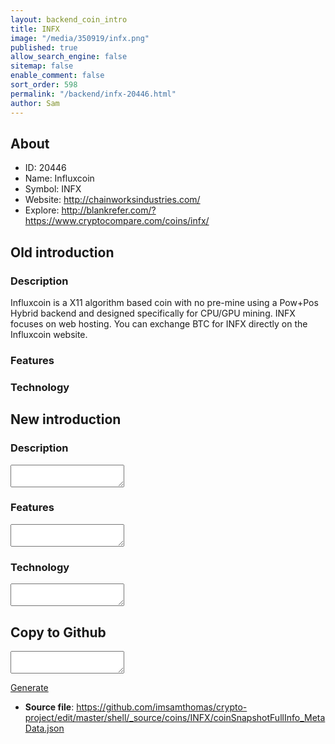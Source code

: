 ```yaml
---
layout: backend_coin_intro
title: INFX
image: "/media/350919/infx.png"
published: true
allow_search_engine: false
sitemap: false
enable_comment: false
sort_order: 598
permalink: "/backend/infx-20446.html"
author: Sam
---
```


## About

- ID: 20446
- Name: Influxcoin
- Symbol: INFX
- Website: http://chainworksindustries.com/
- Explore: http://blankrefer.com/?https://www.cryptocompare.com/coins/infx/


## Old introduction

### Description

<p><span>Influxcoin is a X11 algorithm based coin with no pre-mine using a Pow+Pos Hybrid backend and designed specifically for CPU/GPU mining. INFX focuses on web hosting. </span><span>You can exchange BTC for INFX directly on the Influxcoin website.</span></p>

### Features


### Technology




## New introduction


### Description
<textarea id="meta_description" name="description"></textarea>

### Features
<textarea id="meta_features" name="features"></textarea>

### Technology
<textarea id="meta_technology" name="technology"></textarea>


## Copy to Github

<textarea id="coinsnapshotfullinfo_metadata"></textarea>

<a href="#gen" onclick="generateMetaDatJson()">Generate</a>

- **Source file**: <a href="https://github.com/imsamthomas/crypto-project/edit/master/shell/_source/coins/INFX/coinSnapshotFullInfo_MetaData.json">https://github.com/imsamthomas/crypto-project/edit/master/shell/_source/coins/INFX/coinSnapshotFullInfo_MetaData.json</a>

